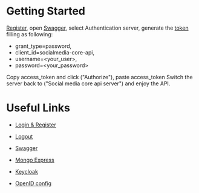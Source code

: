 # Getting Started
[Register](http://localhost:9090/realms/socialmedia/protocol/openid-connect/auth?response_type=code&client_id=socialmedia-core-api&scope=openid&redirect_uri=http://localhost:8080/swagger-ui/index.html), 
open [Swagger](http://localhost:8080/swagger-ui/index.html),
select Authentication server, generate the [token](http://localhost:8080/swagger-ui/index.html#/Authentication/getToken)
filling as following:
* grant_type=password,
* client_id=socialmedia-core-api,
* username=<your_user>,
* password=<your_password>

Copy access_token and click ("Authorize"), paste access_token
Switch the server back to ("Social media core api server") and enjoy the API.

# Useful Links

* [Login & Register](http://localhost:9090/realms/socialmedia/protocol/openid-connect/auth?response_type=code&client_id=socialmedia-core-api&scope=openid&redirect_uri=http://localhost:8080/swagger-ui/index.html)
* [Logout](http://localhost:9090/realms/socialmedia/protocol/openid-connect/logout)


* [Swagger](http://localhost:8080/swagger-ui/index.html)
* [Mongo Express](http://localhost:8081/)
* [Keycloak](http://localhost:9090/realms/master/protocol/openid-connect/auth?client_id=security-admin-console&redirect_uri=http%3A%2F%2Flocalhost%3A9090%2Fadmin%2Fmaster%2Fconsole%2F&state=f7ae2802-99bc-4548-9374-84478c428c29&response_mode=fragment&response_type=code&scope=openid&nonce=9c454464-bcd2-40b4-b746-49a95e03d60b&code_challenge=10koUSpGwgc3NQgRz8Zh7mGPcKKt_TvaJ1dGePTn85A&code_challenge_method=S256)


* [OpenID config](http://0.0.0.0:9090/realms/socialmedia/.well-known/openid-configuration)
